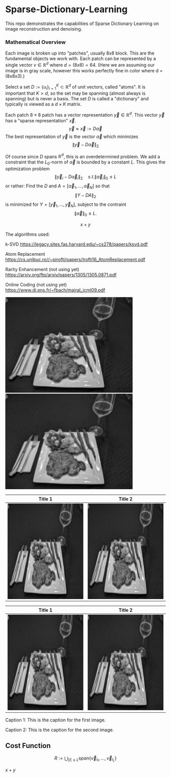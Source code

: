 # Sparse-Dictionary-Learning
 
This repo demonstrates the capabilities of Sparse Dictionary Learning 
on image reconstruction and denoising. 

### Mathematical Overview

Each image is broken up into "patches", usually 8x8 block. 
This are the fundamental objects we work with.
Each patch can be represented by a single vector 
$v\in \mathbb{R}^d$ where $d=(8x8)=64$. (Here we are assuming our image is in gray scale, 
however this works perfectly fine in color where d = (8x8x3).)

Select a set $D:=\{u_i\}_{i=1}^K \subset \mathbb{R}^d$ of unit vectors, called "atoms". 
It is important that $K>d$, so the set may be spanning (almost always is spanning) 
but is never a basis. The set $D$ is called a "dictionary" and typically is viewed 
as a $d\times K$ matrix. 

Each patch $8\times 8$ patch has a vector representation $\vec{y} \in \mathbb{R}^d$. 
This vector $\vec{y}$ has a "sparse representation" $\vec{x}$. 
$$ \vec{y} \approx \vec{x} := D \vec{\alpha}$$
The best representation of $\vec{y}$ is the vector $\vec{\alpha}$ which minimizes
$$ \|\vec{y} - D \vec{\alpha} \|_2$$

Of course since $D$ spans $\mathbb{R}^d$, this is an overdetermined problem. 
We add a constraint that the $L_0$-norm of $\vec{\alpha}$ is bounded by a 
constant $L$. 
This gives the optimization problem 
$$ \|\vec{y}_i - D \vec{\alpha}_i \|_2 \quad s.t. \|\vec{\alpha}_i\|_0\leq L$$
or rather: Find the $D$ and $A=[ \vec{\alpha}_1, \dots, \vec{\alpha}_N ]$ so that 
$$ \| Y - D A \|_2$$ 
is minimized for $Y = [\vec{y}_1, \dots, \vec{y}_N]$,  subject to the contraint
$$ \|\vec{\alpha}\|_0\leq L.$$


$$x+y$$

The algorithms used:

k-SVD
https://legacy.sites.fas.harvard.edu/~cs278/papers/ksvd.pdf

Atom Replacement
https://cs.unibuc.ro//~pirofti/papers/Irofti16_AtomReplacement.pdf

Rarity Enhancement (not using yet)
https://arxiv.org/ftp/arxiv/papers/1305/1305.0871.pdf

Online Coding (not using yet)
https://www.di.ens.fr/~fbach/mairal_icml09.pdf

<img alt="alt text" height="300" src="small_gray_dinner.png" width="400"/>
<img alt="alt text" height="300" src="small_gray_dinner.png" width="400"/>

| Title 1 | Title 2 |
|---------|---------|
| <img alt="Caption 1" height="300" src="small_gray_dinner.png" width="400"/> | <img alt="Caption 2" height="300" src="small_gray_dinner.png" width="400"/> |

| Title 1 | Title 2                                     |
|---------|---------------------------------------------|
| <img alt="Caption 1" height="300" src="small_gray_dinner.png" width="400"/> | <img alt="Caption 2" height="300" src="small_gray_dinner.png" width="400"/> |

Caption 1: This is the caption for the first image.

Caption 2: This is the caption for the second image.


## Cost Function
$$R := \bigcup_{|I|\leq L} span\{\vec{v}_{I_1}, \dots, \vec{v}_{I_L}\}$$

$x+y$


